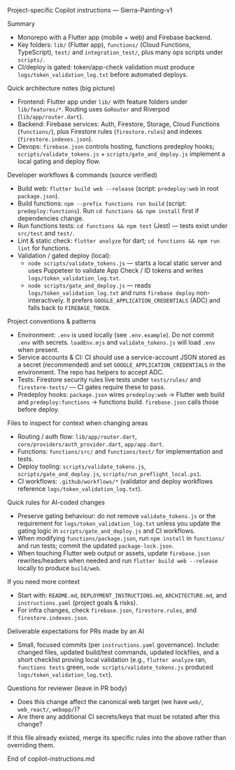 Project-specific Copilot instructions — Sierra-Painting-v1

Summary
- Monorepo with a Flutter app (mobile + web) and Firebase backend.
- Key folders: `lib/` (Flutter app), `functions/` (Cloud Functions, TypeScript), `test/` and `integration_test/`, plus many ops scripts under `scripts/`.
- CI/deploy is gated: token/app-check validation must produce `logs/token_validation_log.txt` before automated deploys.

Quick architecture notes (big picture)
- Frontend: Flutter app under `lib/` with feature folders under `lib/features/*`. Routing uses `GoRouter` and Riverpod (`lib/app/router.dart`).
- Backend: Firebase services: Auth, Firestore, Storage, Cloud Functions (`functions/`), plus Firestore rules (`firestore.rules`) and indexes (`firestore.indexes.json`).
- Devops: `firebase.json` controls hosting, functions predeploy hooks; `scripts/validate_tokens.js` + `scripts/gate_and_deploy.js` implement a local gating and deploy flow.

Developer workflows & commands (source verified)
- Build web: `flutter build web --release` (script: `predeploy:web` in root `package.json`).
- Build functions: `npm --prefix functions run build` (script: `predeploy:functions`). Run `cd functions && npm install` first if dependencies change.
- Run functions tests: `cd functions && npm test` (Jest) — tests exist under `src/test` and `test/`.
- Lint & static check: `flutter analyze` for dart; `cd functions && npm run lint` for functions.
- Validation / gated deploy (local):
  - `node scripts/validate_tokens.js` — starts a local static server and uses Puppeteer to validate App Check / ID tokens and writes `logs/token_validation_log.txt`.
  - `node scripts/gate_and_deploy.js` — reads `logs/token_validation_log.txt` and runs `firebase deploy` non-interactively. It prefers `GOOGLE_APPLICATION_CREDENTIALS` (ADC) and falls back to `FIREBASE_TOKEN`.

Project conventions & patterns
- Environment: `.env` is used locally (see `.env.example`). Do not commit `.env` with secrets. `loadEnv.mjs` and `validate_tokens.js` will load `.env` when present.
- Service accounts & CI: CI should use a service-account JSON stored as a secret (recommended) and set `GOOGLE_APPLICATION_CREDENTIALS` in the environment. The repo has helpers to accept ADC.
- Tests: Firestore security rules live tests under `tests/rules/` and `firestore-tests/` — CI gates require these to pass.
- Predeploy hooks: `package.json` wires `predeploy:web` → Flutter web build and `predeploy:functions` → functions build. `firebase.json` calls those before deploy.

Files to inspect for context when changing areas
- Routing / auth flow: `lib/app/router.dart`, `core/providers/auth_provider.dart`, `app/app.dart`.
- Functions: `functions/src/` and `functions/test/` for implementation and tests.
- Deploy tooling: `scripts/validate_tokens.js`, `scripts/gate_and_deploy.js`, `scripts/run_preflight_local.ps1`.
- CI workflows: `.github/workflows/*` (validator and deploy workflows reference `logs/token_validation_log.txt`).

Quick rules for AI-coded changes
- Preserve gating behaviour: do not remove `validate_tokens.js` or the requirement for `logs/token_validation_log.txt` unless you update the gating logic in `scripts/gate_and_deploy.js` and CI workflows.
- When modifying `functions/package.json`, run `npm install` in `functions/` and run tests; commit the updated `package-lock.json`.
- When touching Flutter web output or assets, update `firebase.json` rewrites/headers when needed and run `flutter build web --release` locally to produce `build/web`.

If you need more context
- Start with: `README.md`, `DEPLOYMENT_INSTRUCTIONS.md`, `ARCHITECTURE.md`, and `instructions.yaml` (project goals & risks).
- For infra changes, check `firebase.json`, `firestore.rules`, and `firestore.indexes.json`.

Deliverable expectations for PRs made by an AI
- Small, focused commits (per `instructions.yaml` governance). Include: changed files, updated build/test commands, updated lockfiles, and a short checklist proving local validation (e.g., `flutter analyze` ran, `functions tests` green, `node scripts/validate_tokens.js` produced `logs/token_validation_log.txt`).

Questions for reviewer (leave in PR body)
- Does this change affect the canonical web target (we have `web/`, `web_react/`, `webapp/`)?
- Are there any additional CI secrets/keys that must be rotated after this change?

If this file already existed, merge its specific rules into the above rather than overriding them.

End of copilot-instructions.md
